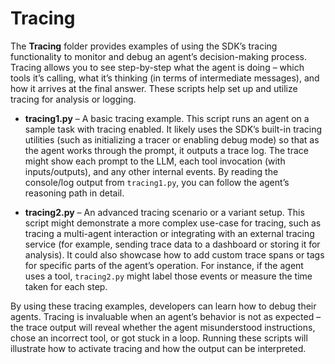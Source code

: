 # Tracing

The **Tracing** folder provides examples of using the SDK’s tracing functionality to monitor and debug an agent’s decision-making process. Tracing allows you to see step-by-step what the agent is doing – which tools it’s calling, what it’s thinking (in terms of intermediate messages), and how it arrives at the final answer. These scripts help set up and utilize tracing for analysis or logging.

-   **tracing1.py** – A basic tracing example. This script runs an agent on a sample task with tracing enabled. It likely uses the SDK’s built-in tracing utilities (such as initializing a tracer or enabling debug mode) so that as the agent works through the prompt, it outputs a trace log. The trace might show each prompt to the LLM, each tool invocation (with inputs/outputs), and any other internal events. By reading the console/log output from `tracing1.py`, you can follow the agent’s reasoning path in detail.
    
-   **tracing2.py** – An advanced tracing scenario or a variant setup. This script might demonstrate a more complex use-case for tracing, such as tracing a multi-agent interaction or integrating with an external tracing service (for example, sending trace data to a dashboard or storing it for analysis). It could also showcase how to add custom trace spans or tags for specific parts of the agent’s operation. For instance, if the agent uses a tool, `tracing2.py` might label those events or measure the time taken for each step.
    

By using these tracing examples, developers can learn how to debug their agents. Tracing is invaluable when an agent’s behavior is not as expected – the trace output will reveal whether the agent misunderstood instructions, chose an incorrect tool, or got stuck in a loop. Running these scripts will illustrate how to activate tracing and how the output can be interpreted.